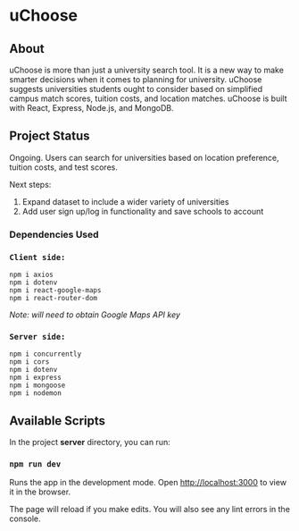 # uChoose

## About

uChoose is more than just a university search tool. It is a new way to make smarter decisions when it comes to planning for university. uChoose suggests universities students ought to consider based on simplified campus match scores, tuition costs, and location matches. uChoose is built with React, Express, Node.js, and MongoDB.

## Project Status

Ongoing. Users can search for universities based on location preference, tuition costs, and test scores.

Next steps: <br/>

1. Expand dataset to include a wider variety of universities
2. Add user sign up/log in functionality and save schools to account

### Dependencies Used

### `Client side:`

```
npm i axios
npm i dotenv
npm i react-google-maps
npm i react-router-dom
```

_Note: will need to obtain Google Maps API key_

### `Server side:`

```
npm i concurrently
npm i cors
npm i dotenv
npm i express
npm i mongoose
npm i nodemon
```

## Available Scripts

In the project **server** directory, you can run:

### `npm run dev`

Runs the app in the development mode.
Open [http://localhost:3000](http://localhost:3000) to view it in the browser.

The page will reload if you make edits.
You will also see any lint errors in the console.

